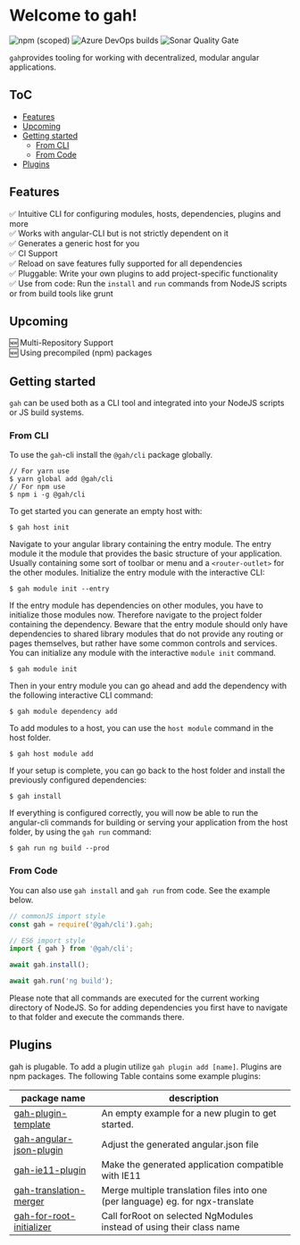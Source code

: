
# Welcome to gah!
![npm (scoped)](https://img.shields.io/npm/v/@gah/cli?style=for-the-badge) ![Azure DevOps builds](https://img.shields.io/azure-devops/build/loaderb0t/3ce5d05a-5c08-4670-964e-03d678d3bbd6/27?style=for-the-badge) ![Sonar Quality Gate](https://img.shields.io/sonar/alert_status/gahjs_core?server=https%3A%2F%2Fsonarcloud.io&sonarVersion=8.8&style=for-the-badge)

`gah`provides tooling for working with decentralized, modular angular applications.

## ToC
- [Features](#features)
- [Upcoming](#upcoming)
- [Getting started](#getting-started)
  * [From CLI](#from-cli)
  * [From Code](#from-code)
- [Plugins](#plugins)


## Features
✅ Intuitive CLI for configuring modules, hosts, dependencies, plugins and more  
✅ Works with angular-CLI but is not strictly dependent on it  
✅ Generates a generic host for you  
✅ CI Support  
✅ Reload on save features fully supported for all dependencies  
✅ Pluggable: Write your own plugins to add project-specific functionality  
✅ Use from code: Run the `install` and `run` commands from NodeJS scripts or from build tools like grunt  

## Upcoming
🆕 Multi-Repository Support  
🆕 Using precompiled (npm) packages   

## Getting started
`gah` can be used both as a CLI tool and integrated into your NodeJS scripts or JS build systems.

### From CLI
To use the `gah`-cli install the `@gah/cli` package globally.
```
// For yarn use
$ yarn global add @gah/cli
// For npm use
$ npm i -g @gah/cli
```
To get started you can generate an empty host with:
```
$ gah host init
```
Navigate to your angular library containing the entry module. The entry module it the module that provides the basic structure of your application. Usually containing some sort of toolbar or menu and a `<router-outlet>` for the other modules. Initialize the entry module with the interactive CLI:
```
$ gah module init --entry
```
If the entry module has dependencies on other modules, you have to initialize those modules now. Therefore navigate to the project folder containing the dependency. Beware that the entry module should only have dependencies to shared library modules that do not provide any routing or pages themselves, but rather have some common controls and services. You can initialize any module with the interactive `module init` command.
```
$ gah module init
```
Then in your entry module you can go ahead and add the dependency with the following interactive CLI command:
```
$ gah module dependency add
```
To add modules to a host, you can use the `host module` command in the host folder.
```
$ gah host module add
```
If your setup is complete, you can go back to the host folder and install the previously configured dependencies:
```
$ gah install
```
If everything is configured correctly, you will now  be able to run the angular-cli commands for building or serving your application from the host folder, by using the `gah run` command:
```
$ gah run ng build --prod
```

### From Code
You can also use `gah install` and `gah run` from code. See the example below.
```TypeScript
// commonJS import style
const gah = require('@gah/cli').gah;

// ES6 import style
import { gah } from '@gah/cli';

await gah.install();

await gah.run('ng build');
```
Please note that all commands are executed for the current working directory of NodeJS. So for adding dependencies you first have to navigate to that folder and execute the commands there.

## Plugins
gah is plugable. To add a plugin utilize `gah plugin add [name]`. Plugins are npm packages.
The following Table contains some example plugins:

| package name                                                                    | description                                                                    |
|---------------------------------------------------------------------------------|--------------------------------------------------------------------------------|
| [gah-plugin-template](https://github.com/gahjs/gah-plugin-template)             | An empty example for a new plugin to get started.                              |
| [gah-angular-json-plugin](https://github.com/gahjs/gah-angular-json-plugin)     | Adjust the generated angular.json file                                         |
| [gah-ie11-plugin](https://github.com/gahjs/gah-ie11-plugin)                     | Make the generated application compatible with IE11                            |
| [gah-translation-merger](https://github.com/gahjs/gah-translation-merger)       | Merge multiple translation files into one (per language) eg. for ngx-translate |
| [gah-for-root-initializer](https://github.com/gahjs/gah-for-root-initializer)   | Call forRoot on selected NgModules instead of using their class name           |

